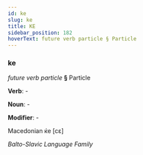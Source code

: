 ```yaml
---
id: ke
slug: ke
title: KE
sidebar_position: 182
hoverText: future verb particle § Particle
---
```


### ke

*future verb particle* **§** Particle

**Verb**: -

**Noun**: -

**Modifier**: -

Macedonian ќе [cɛ]

*Balto-Slavic Language Family*